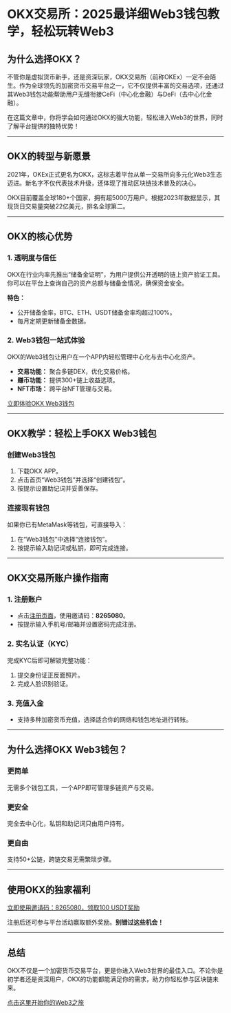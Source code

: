 # OKX交易所：2025最详细Web3钱包教学，轻松玩转Web3



## 为什么选择OKX？

不管你是虚拟货币新手，还是资深玩家，OKX交易所（前称OKEx）一定不会陌生。作为全球领先的加密货币交易平台之一，它不仅提供丰富的交易选项，还通过其Web3钱包功能帮助用户无缝衔接CeFi（中心化金融）与DeFi（去中心化金融）。

在这篇文章中，你将学会如何通过OKX的强大功能，轻松进入Web3的世界，同时了解平台提供的独特优势！

---

## OKX的转型与新愿景

2021年，OKEx正式更名为OKX，这标志着平台从单一交易所向多元化Web3生态迈进。新名字不仅代表技术升级，还体现了推动区块链技术普及的决心。

OKX目前覆盖全球180+个国家，拥有超5000万用户。根据2023年数据显示，其现货日交易量突破22亿美元，排名全球第二。

---

## OKX的核心优势

### 1. 透明度与信任
OKX在行业内率先推出“储备金证明”，为用户提供公开透明的链上资产验证工具。你可以在平台上查询自己的资产总额与储备金情况，确保资金安全。

**特色：**
- 公开储备金率，BTC、ETH、USDT储备金率均超过100%。
- 每月定期更新储备金数据。

### 2. Web3钱包一站式体验
OKX的Web3钱包让用户在一个APP内轻松管理中心化与去中心化资产。
- **交易功能：** 聚合多链DEX，优化交易价格。
- **赚币功能：** 提供300+链上收益选项。
- **NFT市场：** 跨平台NFT管理与交易。

[立即体验OKX Web3钱包](https://bit.ly/OKXe)

---

## OKX教学：轻松上手OKX Web3钱包

### 创建Web3钱包
1. 下载OKX APP。
2. 点击首页“Web3钱包”并选择“创建钱包”。
3. 按提示设置助记词并妥善保存。

### 连接现有钱包
如果你已有MetaMask等钱包，可直接导入：
1. 在“Web3钱包”中选择“连接钱包”。
2. 按提示输入助记词或私钥，即可完成连接。

---

## OKX交易所账户操作指南

### 1. 注册账户
- 点击[注册页面](https://bit.ly/OKXe)，使用邀请码：**8265080**。
- 按提示输入手机号/邮箱并设置密码完成注册。

### 2. 实名认证（KYC）
完成KYC后即可解锁完整功能：
1. 提交身份证正反面照片。
2. 完成人脸识别验证。

### 3. 充值入金
- 支持多种加密货币充值，选择适合你的网络和钱包地址进行转账。

---

## 为什么选择OKX Web3钱包？

### 更简单
无需多个钱包工具，一个APP即可管理多链资产与交易。

### 更安全
完全去中心化，私钥和助记词只由用户持有。

### 更自由
支持50+公链，跨链交易无需繁琐步骤。

---

## 使用OKX的独家福利

[立即使用邀请码：8265080，领取100 USDT奖励](https://bit.ly/OKXe)

注册后还可参与平台活动赢取额外奖励。**别错过这些机会！**

---

## 总结

OKX不仅是一个加密货币交易平台，更是你进入Web3世界的最佳入口。不论你是初学者还是资深用户，OKX的功能都能满足你的需求，助力你轻松参与区块链未来。

[点击这里开始你的Web3之旅](https://bit.ly/OKXe)
